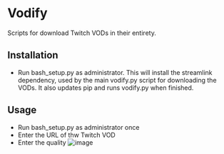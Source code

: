 # Vodify

Scripts for download Twitch VODs in their entirety.


## Installation

- Run bash_setup.py as administrator.
This will install the streamlink dependency, used by the main vodify.py script for downloading the VODs. It also updates pip and runs vodify.py when finished.

## Usage
- Run bash_setup.py as administrator once
- Enter the URL of thw Twitch VOD
- Enter the quality
![image](https://github.com/user-attachments/assets/4c56f7c9-6a61-4ec6-8787-b28f79a3c7ac)

    
